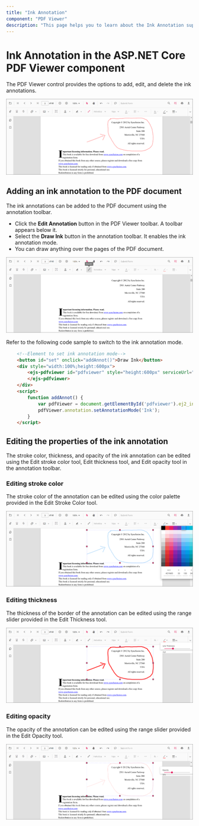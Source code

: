 ```yaml
---
title: "Ink Annotation"
component: "PDF Viewer"
description: "This page helps you to learn about the Ink Annotation support with a code example in the Syncfusion's ASP.NET Core PDF Viewer."
---
```


# Ink Annotation in the ASP.NET Core PDF Viewer component

The PDF Viewer control provides the options to add, edit, and delete the ink annotations.

![InkAnnotation](../../../pdfviewer/images/ink_annotation.png)

## Adding an ink annotation to the PDF document

The ink annotations can be added to the PDF document using the annotation toolbar.

* Click the **Edit Annotation** button in the PDF Viewer toolbar. A toolbar appears below it.
* Select the **Draw Ink** button in the annotation toolbar. It enables the ink annotation mode.
* You can draw anything over the pages of the PDF document.

![InkTool](../../../pdfviewer/images/ink_tool.png)

Refer to the following code sample to switch to the ink annotation mode.

```html
    <!--Element to set ink annotation mode-->
    <button id="set" onclick="addAnnot()">Draw Ink</button>
    <div style="width:100%;height:600px">
        <ejs-pdfviewer id="pdfviewer" style="height:600px" serviceUrl="/api/PdfViewer" documentPath=@ViewBag.DocumentPath>
        </ejs-pdfviewer>
    </div>
    <script>
        function addAnnot() {
            var pdfViewer = document.getElementById('pdfviewer').ej2_instances[0];
            pdfViewer.annotation.setAnnotationMode('Ink');
        }
    </script>
```

## Editing the properties of the ink annotation

The stroke color, thickness, and opacity of the ink annotation can be edited using the Edit stroke color tool, Edit thickness tool, and Edit opacity tool in the annotation toolbar.

### Editing stroke color

The stroke color of the annotation can be edited using the color palette provided in the Edit Stroke Color tool.

![InkStrokeColor](../../../pdfviewer/images/ink_strokecolor.png)

### Editing thickness

The thickness of the border of the annotation can be edited using the range slider provided in the Edit Thickness tool.

![InkThickness](../../../pdfviewer/images/ink_thickness.png)

### Editing opacity

The opacity of the annotation can be edited using the range slider provided in the Edit Opacity tool.

![InkOpacity](../../../pdfviewer/images/ink_opacity.png)